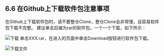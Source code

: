 ## 6.6 在Github上下载软件包注意事项
在Github上下载软件包时，请不要整仓Clone，整仓Clone会非常慢，且容易软件包下载不完整。
建议单击后缀为rar的软件包，一个一个下载，如下所示：

![下载](https://gitee.com/Atlas200DK/FAQ/raw/master/part6/img/6-6-1.png)
单击XXX.rar，在进入的页面中单击Download按钮进行软件包下载。

![下载文件](https://gitee.com/Atlas200DK/FAQ/raw/master/part6/img/6-6-2.png)
